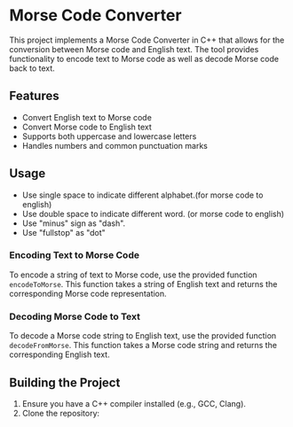 # Morse Code Converter

This project implements a Morse Code Converter in C++ that allows for the conversion between Morse code and English text. The tool provides functionality to encode text to Morse code as well as decode Morse code back to text.

## Features

- Convert English text to Morse code
- Convert Morse code to English text
- Supports both uppercase and lowercase letters
- Handles numbers and common punctuation marks

## Usage
- Use single space to indicate different alphabet.(for morse code to english)
- Use double space to indicate different word. (or morse code to english)
- Use "minus" sign as "dash".
- Use "fullstop" as "dot"

### Encoding Text to Morse Code

To encode a string of text to Morse code, use the provided function `encodeToMorse`. This function takes a string of English text and returns the corresponding Morse code representation.

### Decoding Morse Code to Text

To decode a Morse code string to English text, use the provided function `decodeFromMorse`. This function takes a Morse code string and returns the corresponding English text.

## Building the Project

1. Ensure you have a C++ compiler installed (e.g., GCC, Clang).
2. Clone the repository:
